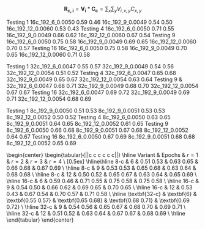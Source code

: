$$
\mathbf{R_{c,i}} = \mathbf{V_i} * \mathbf{C_c} = \sum_x \sum_y V_{i, x, y}C_{x,y}
$$

Testing 1
16c_192_6_0.0050 0.59 0.46
16c_192_9_0.0049 0.54 0.50
16c_192_12_0.0060 0.53 0.43
Testing 4
16c_192_6_0.0050 0.71 0.55
16c_192_9_0.0049 0.66 0.62
16c_192_12_0.0060 0.67 0.54
Testing 9
16c_192_6_0.0050 0.75 0.58
16c_192_9_0.0049 0.69 0.65
16c_192_12_0.0060 0.70 0.57
Testing 16
16c_192_6_0.0050 0.75 0.58
16c_192_9_0.0049 0.70 0.65
16c_192_12_0.0060 0.71 0.58

Testing 1
32c_192_6_0.0047 0.55 0.57
32c_192_9_0.0049 0.54 0.56
32c_192_12_0.0054 0.51 0.52
Testing 4
32c_192_6_0.0047 0.65 0.68
32c_192_9_0.0049 0.65 0.67
32c_192_12_0.0054 0.63 0.64
Testing 9 &
32c_192_6_0.0047 0.68 0.71
32c_192_9_0.0049 0.68 0.70
32c_192_12_0.0054 0.67 0.67
Testing 16
32c_192_6_0.0047 0.69 0.72
32c_192_9_0.0049 0.69 0.71
32c_192_12_0.0054 0.68 0.69

Testing 1
8c_192_9_0.0050 0.51 0.53
8c_192_9_0.0051 0.53 0.53
8c_192_12_0.0052 0.50 0.52
Testing 4
8c_192_6_0.0050 0.63 0.65
8c_192_9_0.0051 0.64 0.65
8c_192_12_0.0052 0.61 0.65
Testing 9
8c_192_6_0.0050 0.66 0.68
8c_192_9_0.0051 0.67 0.68
8c_192_12_0.0052 0.64 0.67
Testing 16
8c_192_6_0.0050 0.67 0.69
8c_192_9_0.0051 0.68 0.68
8c_192_12_0.0052 0.65 0.69

\begin{center}
\begin{tabular}{||c c c c c c||}
\hline
Variant & Epochs & $r=1$ & $r=2$ & $r=3$ & $r=4$ \\ [0.5ex]
\hline\hline
8-c & 6 & 0.51 0.53 & 0.63 0.65 & 0.66 0.68 & 0.67 0.69 \\
\hline
8-c & 9 & 0.53 0.53 & 0.65 0.68 & 0.63 0.64 & 0.68 0.68 \\
\hline
8-c & 12 & 0.50 0.52 & 0.65 0.67 & 0.63 0.64 & 0.65 0.69 \\
\hline
16-c & 6 & 0.59 0.46 & 0.71 0.55 & 0.75 0.58 & 0.75 0.58 \\
\hline
16-c & 9 & 0.54 0.50 & 0.66 0.62 & 0.69 0.65 & 0.70 0.65 \\
\hline
16-c & 12 & 0.53 0.43 & 0.67 0.54 & 0.70 0.57 & 0.71 0.58 \\
\hline
\textbf{32-c} & \textbf{6} & \textbf{0.55 0.57} & \textbf{0.65 0.68} & \textbf{0.68 0.71} & \textbf{0.69 0.72} \\
\hline
32-c & 9 & 0.54 0.56 & 0.65 0.67 & 0.68 0.70 & 0.69 0.71 \\
\hline
32-c & 12 & 0.51 0.52 & 0.63 0.64 & 0.67 0.67 & 0.68 0.69 \\
\hline
\end{tabular}
\end{center}
